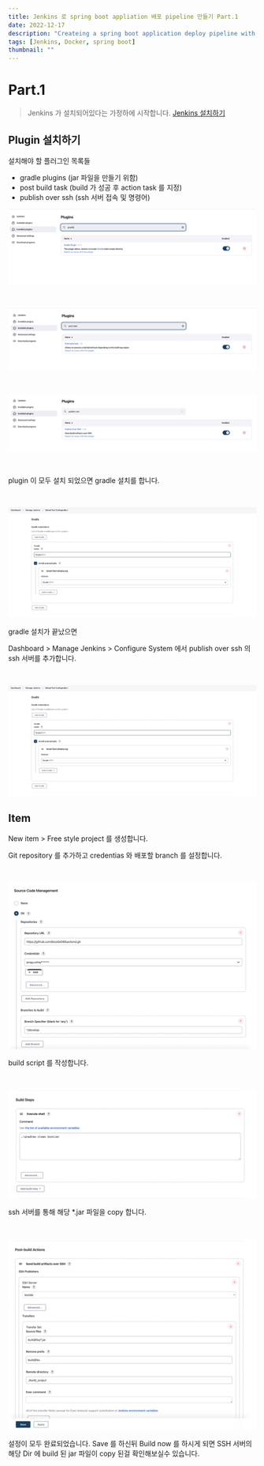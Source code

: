 ```yaml
---
title: Jenkins 로 spring boot appliation 배포 pipeline 만들기 Part.1
date: 2022-12-17
description: "Createing a spring boot application deploy pipeline with jenkins"
tags: [Jenkins, Docker, spring boot]
thumbnail: ""
---
```


# Part.1
> Jenkins 가 설치되어있다는 가정하에 시작합니다.
[Jenkins 설치하기](https://hudi.blog/install-jenkins-with-docker-on-ec2/)

## Plugin 설치하기
설치해야 할 플러그인 목록들

- gradle plugins (jar 파일을 만들기 위함)
- post build task (build 가 성공 후 action task 를 지정)
- publish over ssh (ssh 서버 접속 및 명령어)

![gradle](./image/jenkins-gradle.png)

<br/>

![post-task](./image/jenkins-post-task.png)

<br/>

![ssh](./image/jenkins-ssh.png)

<br/>

plugin 이 모두 설치 되었으면 gradle 설치를 합니다.

<br />

![install-gradle](./image/install-gradle.png)


gradle 설치가 끝났으면 

Dashboard > Manage Jenkins > Configure System
에서 publish over ssh 의 ssh 서버를 추가합니다.

<br />

![add-ssh-server](./image/add-ssh-server.png)

## Item
New item > Free style project 를 생성합니다.

Git repository 를 추가하고 credentias 와 배포할 branch 를 설정합니다.

<br />

![set-up-git](./image/set-up-git.png)

build script 를 작성합니다.

<br />

![build-script](./image/build-script.png)

ssh 서버를 통해 해당 *.jar 파일을 copy 합니다.

<br />

![jar-copy](./image/ssh-jar-copy.png)

설정이 모두 완료되었습니다. Save 를 하신뒤 Build now 를 하시게 되면 SSH 서버의 해당 Dir 에 build 된 jar 파일이 copy 된걸 확인해보실수 있습니다.